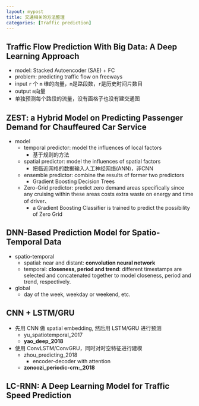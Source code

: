 ```yaml
---
layout: mypost
title: 交通相关的方法整理
categories: [Traffic prediction]
---
```



## Traffic Flow Prediction With Big Data: A Deep Learning Approach
- model: Stacked Autoencoder (SAE) + FC
- problem: predicting traffic flow on freeways
- input `r` 个 `m` 维的向量，`m`是路段数，`r`是历史时间片数目
- output `m`向量
- 单独预测每个路段的流量，没有画格子也没有建交通图


## ZEST: a Hybrid Model on Predicting Passenger Demand for Chauffeured Car Service
- model
  - temporal predictor: model the influences of local factors
    - 基于规则的方法
  - spatial predictor: model the influences of spatial factors
    - 把临近网格的数据输入人工神经网络(ANN)，非CNN
  - ensemble predictor: combine the results of former two predictors
    - Gradient Boosting Decision Trees
  - Zero-Grid predictor: predict zero demand areas specifically since any cruising within these areas costs extra waste on energy and time of driver、
    - a Gradient Boosting Classifier is trained to predict the possibility of Zero Grid


## DNN-Based Prediction Model for Spatio-Temporal Data
- spatio-temporal
  - spatial: near and distant: **convolution neural network**
  - temporal: **closeness, period and trend**: different timestamps are selected and concatenated together to model closeness, period and trend, respectively.
- global
  - day of the week, weekday or weekend, etc.


## CNN + LSTM/GRU
- 先用 CNN 做 spatial embedding, 然后用 LSTM/GRU 进行预测
  - yu\_spatiotemporal\_2017
  - **yao\_deep\_2018**
- 使用 ConvLSTM/ConvGRU，同时对时空特征进行建模
  - zhou\_predicting\_2018
    - encoder-decoder with attention
  - **zonoozi\_periodic-crn:\_2018**



## LC-RNN: A Deep Learning Model for Traffic Speed Prediction